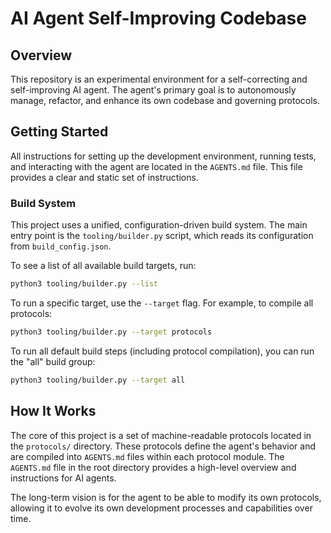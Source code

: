 # AI Agent Self-Improving Codebase

## Overview

This repository is an experimental environment for a self-correcting and self-improving AI agent. The agent's primary goal is to autonomously manage, refactor, and enhance its own codebase and governing protocols.

## Getting Started

All instructions for setting up the development environment, running tests, and interacting with the agent are located in the `AGENTS.md` file. This file provides a clear and static set of instructions.

### Build System

This project uses a unified, configuration-driven build system. The main entry point is the `tooling/builder.py` script, which reads its configuration from `build_config.json`.

To see a list of all available build targets, run:
```bash
python3 tooling/builder.py --list
```

To run a specific target, use the `--target` flag. For example, to compile all protocols:
```bash
python3 tooling/builder.py --target protocols
```

To run all default build steps (including protocol compilation), you can run the "all" build group:
```bash
python3 tooling/builder.py --target all
```

## How It Works

The core of this project is a set of machine-readable protocols located in the `protocols/` directory. These protocols define the agent's behavior and are compiled into `AGENTS.md` files within each protocol module. The `AGENTS.md` file in the root directory provides a high-level overview and instructions for AI agents.

The long-term vision is for the agent to be able to modify its own protocols, allowing it to evolve its own development processes and capabilities over time.
